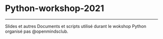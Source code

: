 # Python-workshop-2021
-----------------

Slides et autres Documents et scripts utilisé durant le wokshop Python organisé pas @openmindsclub.
